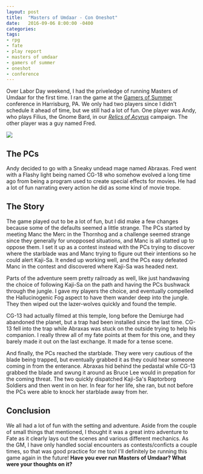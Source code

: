 ```yaml
---
layout: post
title:  "Masters of Umdaar - Con Oneshot"
date:   2016-09-06 8:00:00 -0400 
categories: 
tags: 
- rpg
- fate
- play report
- masters of umdaar
- gamers of summer
- oneshot
- conference
---
```


Over Labor Day weekend, I had the priveledge of running Masters of Umdaar for the first
time. I ran the game at the [Gamers of Summer](http://www.gamersofsummer.net/) conference in 
Harrisburg, PA. We only had two players since I didn't schedule it ahead of time, but we still 
had a lot of fun. One player was Andy, who plays Filius, the Gnome Bard, in our 
*[Relics of Acyrus](http://nathanhare.net/rpg/blog/tag/the%20relics%20of%20acyrus)* 
campaign. The other player was a guy named Fred.<!--more-->

[<img src="{{site.baseurl}}/images/fate-worlds-rise-up.jpg" class="right" />
]({{site.baseurl}}/images/fate-worlds-rise-up.jpg)

## The PCs
Andy decided to go with a Sneaky undead mage named Abraxas. Fred went with a Flashy light being 
named CG-18 who somehow evolved a long time ago from being a program used to create special 
effects for movies. He had a lot of fun narrating every action he did as some kind of movie trope.

## The Story
The game played out to be a lot of fun, but I did make a few changes because some of the defaults
seemed a little strange. The PCs started by meeting Manc the Merc in the Thornhog and a challenge 
seemed strange since they generally for unopposed situations, and Manc is all statted up to 
oppose them. I set it up as a contest instead with the PCs trying to discover where the starblade
was and Manc trying to figure out their intentions so he could alert Kaji-Sa. It ended up working
well, and the PCs easy defeated Manc in the contest and discovered where Kaji-Sa was headed next.

Parts of the adventure seem pretty railroady as well, like just handwaving the choice of following
Kaji-Sa on the path and having the PCs bushwack through the jungle. I gave my players the choice,
and eventually compelled the Hallucinogenic Fog aspect to have them wander deep into the jungle.
They then wiped out the lazer-wolves quickly and found the temple.

CG-13 had actually filmed at this temple, long before the Demiurge had abandoned the planet, but
a trap had been installed since the last time. CG-13 fell into the trap while Abraxas was stuck 
on the outside trying to help his companion. I really threw all of my fate points at them for this
one, and they barely made it out on the last exchange. It made for a tense scene.

And finally, the PCs reached the starblade. They were very cautious of the blade being trapped, 
but eventually grabbed it as they could hear someone coming in from the enterance. Abraxas hid 
behind the pedastal while CG-13 grabbed the blade and swung it around as Bruce Lee would in 
prepation for the coming threat. The two quickly dispatched Kaji-Sa's Raptorborg Soldiers and
then went in on her. In fear for her life, she ran, but not before the PCs were able to knock 
her starblade away from her.

## Conclusion
We all had a lot of fun with the setting and adventure. Aside from the couple of small things 
that mentioned, I thought it was a great intro adventure to Fate as it clearly lays out the 
scenes and various different mechanics. As the GM, I have only handled social encounters as 
contests/conficts a couple times, so that was good practice for me too! I'll definitely be running 
this game again in the future! **Have you ever run Masters of Umdaar? What were your thoughts 
on it?**


<!----
---

If you are jumping in on the middle of this story, check out the 
<a href="{{site.baseurl}}/2016/05/27/setup.html">Game Creation</a> play report.<br />

<a href="{{site.baseurl}}" class="right">Next Session &#9654;</a>
<a href="{{site.baseurl}}">&#9664; Previous Session</a>
<br />
---->
